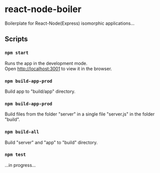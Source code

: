 # react-node-boiler

Boilerplate for React-Node(Express) isomorphic applications...

## Scripts

### `npm start`

Runs the app in the development mode.<br>
Open [http://localhost:3001](http://localhost:3001) to view it in the browser.

### `npm build-app-prod`

Build app to "build/app" directory.

### `npm build-app-prod`

Build files from the folder "server" in a single file "server.js" in the folder "build".

### `npm build-all`

Build "server" and "app" to "build" directory.

### `npm test`

...in progress...

